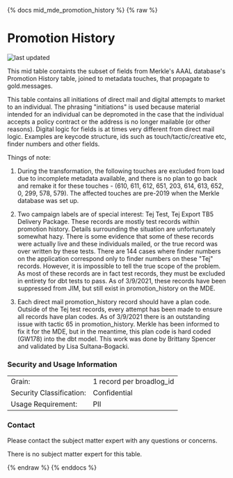 {% docs mid_mde_promotion_history %}
{% raw %}

# Promotion History

![last updated](assets/update_badges/mid_mde_promotion_history.svg)

This mid table containts the subset of fields from Merkle's AAAL database's Promotion 
History table, joined to metadata touches, that propagate to gold.messages.


This table contains all initiations of direct mail and digital attempts to market to an
individual. The phrasing "initiations" is used because material
intended for an individual can be depromoted in the case that the
individual accepts a policy contract or the address is no longer
mailable (or other reasons). Digital logic for fields is at times
very different from direct mail logic. Examples are keycode structure,
ids such as touch/tactic/creative etc, finder numbers and other fields.


Things of note:

1. During the transformation, the following touches are excluded from 
load due to incomplete metadata available, and there is no plan to 
go back and remake it for these touches - 
(610, 611, 612, 651, 203, 614, 613, 652, 0, 299, 578, 579).
The affected touches are pre-2019 when the Merkle database was set up.

2. Two campaign labels are of special interest: Tej Test, 
Tej Export TB5 Delivery Package. These records are mostly test records
within promotion history. Details surrounding the situation are
unfortunately somewhat hazy. There is some evidence that some of these
records were actually live and these individuals mailed, or the true
record was over written by these tests. There are 144
cases where finder numbers on the application correspond only to 
finder numbers on these "Tej" records. However, it is impossible to 
tell the true scope of the problem. As most of these records are in
fact test records, they must be excluded in entirety for dbt tests to 
pass. As of 3/9/2021, these records have been suppressed from JIM, but
still exist in promotion_history on the MDE.
   
3.  Each direct mail
promotion_history record should have a plan code. Outside of the Tej
test records, every attempt has been made to ensure all records have plan
codes. As of 3/9/2021 there is an outstanding issue with tactic 65 in 
promotion_history. Merkle has been informed to fix it for the MDE, but 
in the meantime, this plan code is hard coded (GW178) into the dbt model.
This work was done by Brittany Spencer and validated by Lisa Sultana-Bogacki.

### Security and Usage Information
|    |    |
|---|---|
|Grain:|1 record per broadlog_id|
|Security Classification:|Confidential|
| Usage Requirement:       | PII |

### Contact
Please contact the subject matter expert with any questions or concerns.

There is no subject matter expert for this table.

{% endraw %}
{% enddocs %}